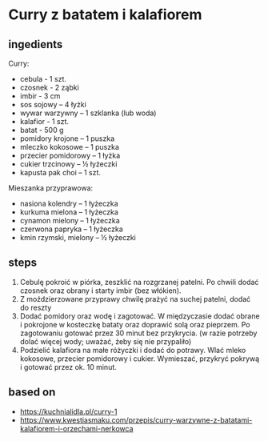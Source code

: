 # Curry z batatem i kalafiorem

## ingedients

Curry:

* cebula - 1 szt.
* czosnek - 2 ząbki
* imbir - 3 cm
* sos sojowy – 4 łyżki
* wywar warzywny – 1 szklanka (lub woda)
* kalafior - 1 szt.
* batat - 500 g
* pomidory krojone – 1 puszka
* mleczko kokosowe – 1 puszka
* przecier pomidorowy – 1 łyżka
* cukier trzcinowy – ½ łyżeczki
* kapusta pak choi – 1 szt.

Mieszanka przyprawowa:

* nasiona kolendry – 1 łyżeczka
* kurkuma mielona – 1 łyżeczka
* cynamon mielony – 1 łyżeczka
* czerwona papryka – 1 łyżeczka
* kmin rzymski, mielony – ½ łyżeczki

## steps

1. Cebulę pokroić w piórka, zeszklić na rozgrzanej patelni. Po chwili dodać czosnek oraz obrany i starty imbir (bez włókien).
2. Z moździerzowane przyprawy chwilę prażyć na suchej patelni, dodać do reszty
3. Dodać pomidory oraz wodę i zagotować. W międzyczasie dodać obrane i pokrojone w kosteczkę bataty oraz doprawić solą oraz pieprzem. Po zagotowaniu gotować przez 30 minut bez przykrycia. (w razie potrzeby dolać więcej wody; uważać, żeby się nie przypaliło)
4. Podzielić kalafiora na małe różyczki i dodać do potrawy. Wlać mleko kokosowe, przecier pomidorowy i cukier. Wymieszać, przykryć pokrywą i gotować przez ok. 10 minut.

## based on
* https://kuchnialidla.pl/curry-1
* https://www.kwestiasmaku.com/przepis/curry-warzywne-z-batatami-kalafiorem-i-orzechami-nerkowca